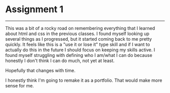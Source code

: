 # Assignment 1
---
This was a bit of a rocky road on remembering everything that I learned about html and css in the previous classes. I found myself looking up several things as I progressed, but it started coming back to me pretty quickly. It feels like this is a "use it or lose it" type skill and if I want to actually do this in the future I should focus on keeping my skills active. I found myself struggling with defining who I am/what I can do because honestly I don't think I can do much, not yet at least.

Hopefully that changes with time.

I honestly think I'm going to remake it as a portfolio. That would make more sense for me.
